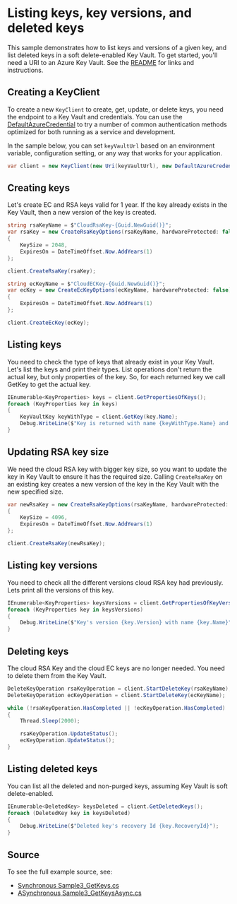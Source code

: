 # Listing keys, key versions, and deleted keys

This sample demonstrates how to list keys and versions of a given key, and list deleted keys in a soft delete-enabled Key Vault.
To get started, you'll need a URI to an Azure Key Vault. See the [README](../README.md) for links and instructions.

## Creating a KeyClient

To create a new `KeyClient` to create, get, update, or delete keys, you need the endpoint to a Key Vault and credentials.
You can use the [DefaultAzureCredential][DefaultAzureCredential] to try a number of common authentication methods optimized for both running as a service and development.

In the sample below, you can set `keyVaultUrl` based on an environment variable, configuration setting, or any way that works for your application.

```C# Snippet:KeysSample3KeyClient
var client = new KeyClient(new Uri(keyVaultUrl), new DefaultAzureCredential());
```

## Creating keys

Let's create EC and RSA keys valid for 1 year.
If the key already exists in the Key Vault, then a new version of the key is created.

```C# Snippet:KeysSample3CreateKey
string rsaKeyName = $"CloudRsaKey-{Guid.NewGuid()}";
var rsaKey = new CreateRsaKeyOptions(rsaKeyName, hardwareProtected: false)
{
    KeySize = 2048,
    ExpiresOn = DateTimeOffset.Now.AddYears(1)
};

client.CreateRsaKey(rsaKey);

string ecKeyName = $"CloudECKey-{Guid.NewGuid()}";
var ecKey = new CreateEcKeyOptions(ecKeyName, hardwareProtected: false)
{
    ExpiresOn = DateTimeOffset.Now.AddYears(1)
};

client.CreateEcKey(ecKey);
```

## Listing keys

You need to check the type of keys that already exist in your Key Vault.
Let's list the keys and print their types. List operations don't return the actual key, but only properties of the key.
So, for each returned key we call GetKey to get the actual key.

```C# Snippet:KeysSample3ListKeys
IEnumerable<KeyProperties> keys = client.GetPropertiesOfKeys();
foreach (KeyProperties key in keys)
{
    KeyVaultKey keyWithType = client.GetKey(key.Name);
    Debug.WriteLine($"Key is returned with name {keyWithType.Name} and type {keyWithType.KeyType}");
}
```

## Updating RSA key size

We need the cloud RSA key with bigger key size, so you want to update the key in Key Vault to ensure it has the required size.
Calling `CreateRsaKey` on an existing key creates a new version of the key in the Key Vault with the new specified size.

```C# Snippet:KeysSample3UpdateKey
var newRsaKey = new CreateRsaKeyOptions(rsaKeyName, hardwareProtected: false)
{
    KeySize = 4096,
    ExpiresOn = DateTimeOffset.Now.AddYears(1)
};

client.CreateRsaKey(newRsaKey);
```

## Listing key versions

You need to check all the different versions cloud RSA key had previously.
Lets print all the versions of this key.

```C# Snippet:KeysSample3ListKeyVersions
IEnumerable<KeyProperties> keysVersions = client.GetPropertiesOfKeyVersions(rsaKeyName);
foreach (KeyProperties key in keysVersions)
{
    Debug.WriteLine($"Key's version {key.Version} with name {key.Name}");
}
```

## Deleting keys

The cloud RSA Key and the cloud EC keys are no longer needed.
You need to delete them from the Key Vault.

```C# Snippet:KeysSample3DeletedKeys
DeleteKeyOperation rsaKeyOperation = client.StartDeleteKey(rsaKeyName);
DeleteKeyOperation ecKeyOperation = client.StartDeleteKey(ecKeyName);

while (!rsaKeyOperation.HasCompleted || !ecKeyOperation.HasCompleted)
{
    Thread.Sleep(2000);

    rsaKeyOperation.UpdateStatus();
    ecKeyOperation.UpdateStatus();
}
```

## Listing deleted keys

You can list all the deleted and non-purged keys, assuming Key Vault is soft delete-enabled.

```C# Snippet:KeysSample3ListDeletedKeys
IEnumerable<DeletedKey> keysDeleted = client.GetDeletedKeys();
foreach (DeletedKey key in keysDeleted)
{
    Debug.WriteLine($"Deleted key's recovery Id {key.RecoveryId}");
}
```

## Source

To see the full example source, see:

* [Synchronous Sample3_GetKeys.cs](../tests/samples/Sample3_GetKeys.cs)
* [ASynchronous Sample3_GetKeysAsync.cs](../tests/samples/Sample3_GetKeysAsync.cs)

[DefaultAzureCredential]: ../../../identity/Azure.Identity/README.md

